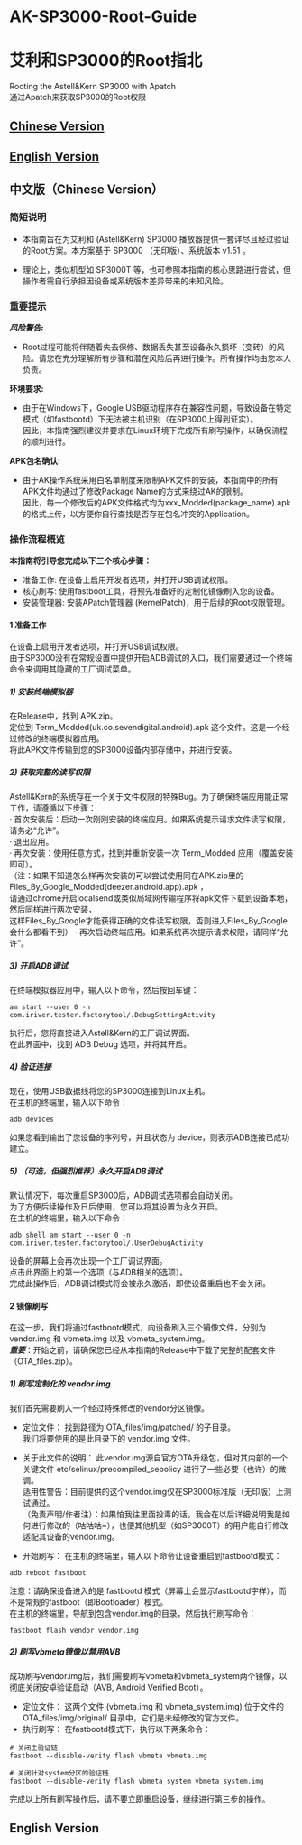 # AK-SP3000-Root-Guide
# 艾利和SP3000的Root指北

Rooting the Astell&amp;Kern SP3000 with Apatch  
通过Apatch来获取SP3000的Root权限

## [Chinese Version](https://github.com/PPPPatrick0/AK-SP3000-Root-Guide/blob/main/README.md#%E4%B8%AD%E6%96%87%E7%89%88chinese-version)
## [English Version](https://github.com/PPPPatrick0/AK-SP3000-Root-Guide/blob/main/README.md#english-version-1)

## 中文版（Chinese Version）

### 简短说明

* 本指南旨在为艾利和 (Astell&Kern) SP3000 播放器提供一套详尽且经过验证的Root方案。本方案基于 SP3000 （无印版）、系统版本 v1.51 。

* 理论上，类似机型如 SP3000T 等，也可参照本指南的核心思路进行尝试，但操作者需自行承担因设备或系统版本差异带来的未知风险。

### 重要提示

***风险警告:***
* Root过程可能将伴随着失去保修、数据丢失甚至设备永久损坏（变砖）的风险。请您在充分理解所有步骤和潜在风险后再进行操作。所有操作均由您本人负责。

**环境要求:**
* 由于在Windows下，Google USB驱动程序存在兼容性问题，导致设备在特定模式（如fastbootd）下无法被主机识别（在SP3000上得到证实）。  
因此，本指南强烈建议并要求在Linux环境下完成所有刷写操作，以确保流程的顺利进行。

**APK包名确认:**
* 由于AK操作系统采用白名单制度来限制APK文件的安装，本指南中的所有APK文件均通过了修改Package Name的方式来绕过AK的限制。  
因此，每一个修改后的APK文件格式均为xxx_Modded(package_name).apk的格式上传，以方便你自行查找是否存在包名冲突的Application。

### 操作流程概览
**本指南将引导您完成以下三个核心步骤：**
* 准备工作: 在设备上启用开发者选项，并打开USB调试权限。
* 核心刷写: 使用fastboot工具，将预先准备好的定制化镜像刷入您的设备。
* 安装管理器: 安装APatch管理器 (KernelPatch)，用于后续的Root权限管理。

#### 1 准备工作
在设备上启用开发者选项，并打开USB调试权限。  
由于SP3000没有在常规设置中提供开启ADB调试的入口，我们需要通过一个终端命令来调用其隐藏的工厂调试菜单。

##### 1) 安装终端模拟器
在Release中，找到 APK.zip。  
定位到 Term_Modded(uk.co.sevendigital.android).apk 这个文件。这是一个经过修改的终端模拟器应用。  
将此APK文件传输到您的SP3000设备内部存储中，并进行安装。

##### 2) 获取完整的读写权限
Astell&Kern的系统存在一个关于文件权限的特殊Bug。为了确保终端应用能正常工作，请遵循以下步骤：  
· 首次安装后：启动一次刚刚安装的终端应用。如果系统提示请求文件读写权限，请务必“允许”。  
· 退出应用。  
· 再次安装：使用任意方式，找到并重新安装一次 Term_Modded 应用（覆盖安装即可）。  
（注：如果不知道怎么样再次安装的可以尝试使用同在APK.zip里的 Files_By_Google_Modded(deezer.android.app).apk ，  
请通过chrome开启localsend或类似局域网传输程序将apk文件下载到设备本地，然后同样进行两次安装，  
这样Files_By_Google才能获得正确的文件读写权限，否则进入Files_By_Google会什么都看不到）
· 再次启动终端应用。如果系统再次提示请求权限，请同样“允许”。  

##### 3) 开启ADB调试
在终端模拟器应用中，输入以下命令，然后按回车键：  
```
am start --user 0 -n com.iriver.tester.factorytool/.DebugSettingActivity
```
执行后，您将直接进入Astell&Kern的工厂调试界面。  
在此界面中，找到 ADB Debug 选项，并将其开启。  

##### 4) 验证连接
现在，使用USB数据线将您的SP3000连接到Linux主机。  
在主机的终端里，输入以下命令：
```
adb devices
```
如果您看到输出了您设备的序列号，并且状态为 device，则表示ADB连接已成功建立。

##### 5) （可选，但强烈推荐）永久开启ADB调试
默认情况下，每次重启SP3000后，ADB调试选项都会自动关闭。  
为了方便后续操作及日后使用，您可以将其设置为永久开启。  
在主机的终端里，输入以下命令：
```
adb shell am start --user 0 -n com.iriver.tester.factorytool/.UserDebugActivity
```
设备的屏幕上会再次出现一个工厂调试界面。  
点击此界面上的第一个选项（与ADB相关的选项）。  
完成此操作后，ADB调试模式将会被永久激活，即使设备重启也不会关闭。

#### 2 镜像刷写
在这一步，我们将通过fastbootd模式，向设备刷入三个镜像文件，分别为 vendor.img 和 vbmeta.img 以及 vbmeta_system.img。  
***重要***：开始之前，请确保您已经从本指南的Release中下载了完整的配套文件（OTA_files.zip）。

##### 1) 刷写定制化的 vendor.img
我们首先需要刷入一个经过特殊修改的vendor分区镜像。  
* 定位文件：
找到路径为 OTA_files/img/patched/ 的子目录。  
我们将要使用的是此目录下的 vendor.img 文件。  
* 关于此文件的说明：
此vendor.img源自官方OTA升级包，但对其内部的一个关键文件 etc/selinux/precompiled_sepolicy 进行了一些必要（也许）的微调。  
适用性警告：目前提供的这个vendor.img仅在SP3000标准版（无印版）上测试通过。  
（免责声明/作者注）：如果怕我往里面投毒的话，我会在以后详细说明我是如何进行修改的（咕咕咕~），也便其他机型（如SP3000T）的用户能自行修改适配其设备的vendor.img。  

* 开始刷写：
在主机的终端里，输入以下命令让设备重启到fastbootd模式：
```
adb reboot fastboot
```
注意：请确保设备进入的是 fastbootd 模式（屏幕上会显示fastbootd字样），而不是常规的fastboot（即Bootloader）模式。  
在主机的终端里，导航到包含vendor.img的目录，然后执行刷写命令：  
```
fastboot flash vendor vendor.img
```

##### 2) 刷写vbmeta镜像以禁用AVB
成功刷写vendor.img后，我们需要刷写vbmeta和vbmeta_system两个镜像，以彻底关闭安卓验证启动（AVB, Android Verified Boot）。  
* 定位文件：
这两个文件 (vbmeta.img 和 vbmeta_system.img) 位于文件的 OTA_files/img/original/ 目录中，它们是未经修改的官方文件。  
* 执行刷写：
在fastbootd模式下，执行以下两条命令：  
```
# 关闭主验证链
fastboot --disable-verity flash vbmeta vbmeta.img

# 关闭针对system分区的验证链
fastboot --disable-verity flash vbmeta_system vbmeta_system.img
```
完成以上所有刷写操作后，请不要立即重启设备，继续进行第三步的操作。


## English Version
